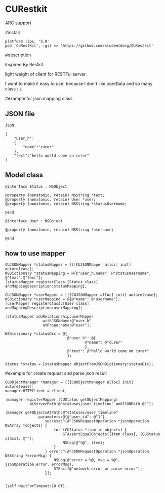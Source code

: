 CURestkit
=========

ARC support

#install

	platform :ios, '5.0'
	pod 'CURestKit', :git => 'https://github.com/studentdeng/CURestkit'

#description

Inspired By Restkit.

light weight of client for RESTFul server. 

I want to make it easy to use. because I don't like coreData and so many class : ). 

#example for json mapping class

## JSON file

	JSON:

	{
		"user_h":
		{
			"name":"curer"
		},
		"text":"hello world come on curer"
	}

## Model class 

	@interface Status : NSObject

	@property (nonatomic, retain) NSString *text;
	@property (nonatomic, retain) User *user;
	@property (nonatomic, retain) NSString *statusUsername;

	@end

	@interface User : NSObject

	@property (nonatomic, retain) NSString *username;

	@end

## how to use mapper 

	CUJSONMapper *statusMapper = [[[CUJSONMapper alloc] init] autorelease];
    NSDictionary *statusMapping = @{@"user_h.name": @"statusUsername", @"text":@"text"};
    [statusMapper registerClass:[Status class] andMappingDescription:statusMapping];
    
    CUJSONMapper *userMapper = [[[CUJSONMapper alloc] init] autorelease];
    NSDictionary *userMapping = @{@"name": @"username"};
    [userMapper registerClass:[User class] andMappingDescription:userMapping];
    
    [statusMapper addRelationship:userMapper
                     withJSONName:@"user_h"
                     atPropername:@"user"];
    
    NSDictionary *statusDic = @{
                                @"user_h": @{
                                        @"name": @"curer"
                                        },
                                @"text": @"hello world come on curer"
                                };
    
    Status *status = [statusMapper objectFromJSONDictionary:statusDic];



#example for create request and parse json result

	CUObjectManager *manager = [[[CUObjectManager alloc] init] autorelease];
    manager.HTTPClient = client;
    
    [manager registerMapper:[CUStatus getObjectMapping]
               atServerPath:@"statuses/user_timeline" andJSONPath:@""];
    
    [manager getObjectsAtPath:@"statuses/user_timeline"
                   parameters:@{@"user_id": @"1"}
                      success:^(AFJSONRequestOperation *jsonOperation, NSArray *objects) {
                          for (CUStatus *item in objects) {
                              STAssertEqualObjects([item class], [CUStatus class], @"");
                              NSLog(@"%@", item);
                          }
                      } error:^(AFJSONRequestOperation *jsonOperation, NSString *errorMsg) {
                          NSLog(@"error = %@, msg = %@", jsonOperation.error, errorMsg);
                          STFail(@"network error or parse error");
                      }];
    
    
    [self waitForTimeout:10.0f];
